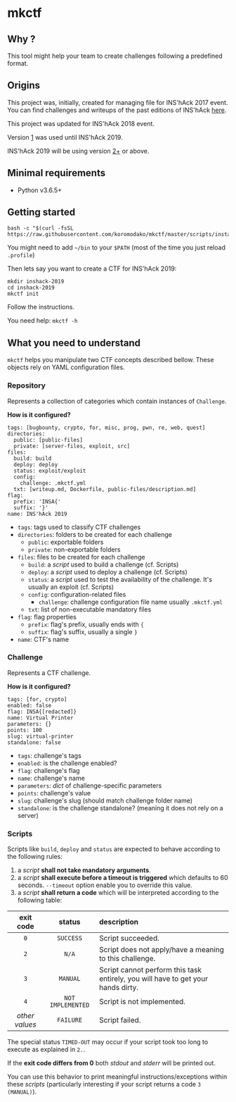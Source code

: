 # mkctf

## Why ?

This tool might help your team to create challenges following a predefined format.

##  Origins

This project was, initially, created for managing file for INS'hAck 2017 event.
You can find challenges and writeups of the past editions of INS'hAck [here](https://github.com/InsecurityAsso).

This project was updated for INS'hAck 2018 event.

Version [1](https://github.com/koromodako/mkctf/releases/tag/1.0.0) was used until INS'hAck 2019.

INS'hAck 2019 will be using version [2+](https://github.com/koromodako/mkctf/releases/tag/2.0.0) or above.

## Minimal requirements

 + Python v3.6.5+

## Getting started

```koromodako/mkctf/releases/tag/1.0.0
bash -c "$(curl -fsSL https://raw.githubusercontent.com/koromodako/mkctf/master/scripts/install.sh)"
```

You might need to add `~/bin` to your `$PATH` (most of the time you just reload `.profile`)

Then lets say you want to create a CTF for INS'hAck 2019:

```
mkdir inshack-2019
cd inshack-2019
mkctf init
```

Follow the instructions.

You need help: `mkctf -h`

## What you need to understand

`mkctf` helps you manipulate two CTF concepts described bellow. These objects
rely on YAML configuration files.

### Repository

Represents a collection of categories which contain instances of `Challenge`.

**How is it configured?**

```
tags: [bugbounty, crypto, for, misc, prog, pwn, re, web, quest]
directories:
  public: [public-files]
  private: [server-files, exploit, src]
files:
  build: build
  deploy: deploy
  status: exploit/exploit
  config:
    challenge: .mkctf.yml
  txt: [writeup.md, Dockerfile, public-files/description.md]
flag:
  prefix: 'INSA{'
  suffix: '}'
name: INS'hAck 2019
```

+ `tags`: tags used to classify CTF challenges
+ `directories`: folders to be created for each challenge
    + `public`: exportable folders
    + `private`: non-exportable folders
+ `files`: files to be created for each challenge
    + `build`: a _script_ used to build a challenge (cf. Scripts)
    + `deploy`: a _script_ used to deploy a challenge (cf. Scripts)
    + `status`: a _script_ used to test the availability of the
                challenge. It's usually an exploit (cf. Scripts)
    + `config`: configuration-related files
        + `challenge`: challenge configuration file name usually `.mkctf.yml`
    + `txt`: list of non-executable mandatory files
+ `flag`: flag properties
    + `prefix`: flag's prefix, usually ends with `{`
    + `suffix`: flag's suffix, usually a single `}`
+ `name`: CTF's name

### Challenge

Represents a CTF challenge.

**How is it configured?**

```
tags: [for, crypto]
enabled: false
flag: INSA{[redacted]}
name: Virtual Printer
parameters: {}
points: 100
slug: virtual-printer
standalone: false
```

+ `tags`: challenge's tags
+ `enabled`: is the challenge enabled?
+ `flag`: challenge's flag
+ `name`: challenge's name
+ `parameters`: _dict_ of challenge-specific parameters
+ `points`: challenge's value
+ `slug`: challenge's slug (should match challenge folder name)
+ `standalone`: is the challenge standalone? (meaning it does not rely on a server)

### Scripts

Scripts like `build`, `deploy` and `status` are expected to behave according to the following rules:

1. a _script_ **shall not take mandatory arguments**.
2. a _script_ **shall execute before a timeout is triggered** which defaults to 60 seconds. `--timeout` option enable you to override this value.
3. a _script_ **shall return a code** which will be interpreted according to the following table:

| **exit code** | **status** | **description** |
|:-------------:|:----------:|:----------------|
| `0` | `SUCCESS` | Script succeeded. |
| `2` | `N/A` | Script does not apply/have a meaning to this challenge. |
| `3` | `MANUAL` | Script cannot perform this task entirely, you will have to get your hands dirty. |
| `4` | `NOT IMPLEMENTED` | Script is not implemented. |
| _other values_ | `FAILURE` | Script failed. |

The special status `TIMED-OUT` may occur if your script took too long to execute as explained in `2.`.

If the **exit code differs from 0** both _stdout_ and _stderr_ will be printed out. 

You can use this behavior to print meaningful instructions/exceptions within these _scripts_ (particularly interesting if your script returns a code `3 (MANUAL)`).
